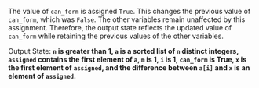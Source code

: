 The value of `can_form` is assigned `True`. This changes the previous value of `can_form`, which was `False`. The other variables remain unaffected by this assignment. Therefore, the output state reflects the updated value of `can_form` while retaining the previous values of the other variables.

Output State: **`n` is greater than 1, `a` is a sorted list of `n` distinct integers, `assigned` contains the first element of `a`, `m` is 1, `i` is 1, `can_form` is True, `x` is the first element of `assigned`, and the difference between `a[i]` and `x` is an element of `assigned`.**